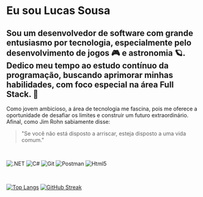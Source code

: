 # Eu sou Lucas Sousa
## Sou um desenvolvedor de software com grande entusiasmo por tecnologia, especialmente pelo desenvolvimento de jogos 🎮 e astronomia 🪐. Dedico meu tempo ao estudo contínuo da programação, buscando aprimorar minhas habilidades, com foco especial na área **Full Stack**. 🚀
Como jovem ambicioso, a área de tecnologia me fascina, pois me oferece a oportunidade de desafiar os limites e construir um futuro extraordinário.
Afinal, como Jim Rohn sabiamente disse: 
> "Se você não está disposto a arriscar, esteja disposto a uma vida comum." <br/>
<br/>


  
  ![.NET](https://img.shields.io/badge/.NET-5C2D91?style=for-the-badge&logo=.net&logoColor=white)
  ![C#](https://img.shields.io/badge/C%23-239120?style=for-the-badge&logo=c-sharp&logoColor=white)
  ![Git](https://img.shields.io/badge/GIT-E44C30?style=for-the-badge&logo=git&logoColor=white)
  ![Postman](https://img.shields.io/badge/Postman-FF6C37.svg?style=for-the-badge&logo=Postman&logoColor=white)
  ![Html5](https://img.shields.io/badge/HTML5-E34F26?style=for-the-badge&logo=html5&logoColor=white)


</br>



[![Top Langs](https://github-readme-stats.vercel.app/api/top-langs/?username=zSakai&layout=compact&theme=github_dark&hide_border=true&locale=pt-br)](https://github.com/anuraghazra/github-readme-stats)
[![GitHub Streak](https://streak-stats.demolab.com?user=zSakai&theme=github-dark-blue&hide_border=true&locale=pt_BR&date_format=j%2Fn%5B%2FY%5D&exclude_days=Sun%2CWed&card_width=500)](https://git.io/streak-stats)


